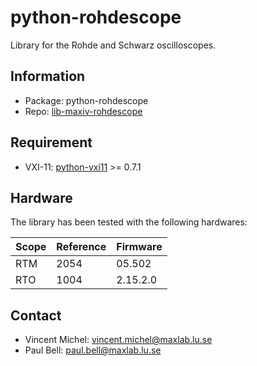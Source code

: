 python-rohdescope
=================

Library for the Rohde and Schwarz oscilloscopes.


Information
-----------

 - Package: python-rohdescope
 - Repo:    [lib-maxiv-rohdescope][rohdescope]

[rohdescope]: https://github.com/MaxIV-KitsControls/lib-maxiv-rohdescope

Requirement
-----------

 - VXI-11: [python-vxi11][vxi11] >= 0.7.1

[vxi11]: https://github.com/MaxIV-KitsControls/python-vxi11


Hardware
--------

The library has been tested with the following hardwares:

| Scope  | Reference | Firmware |
|--------|-----------|----------|
| RTM    | 2054      | 05.502   |
| RTO    | 1004      | 2.15.2.0 |

Contact
-------

- Vincent Michel: vincent.michel@maxlab.lu.se
- Paul Bell:      paul.bell@maxlab.lu.se
